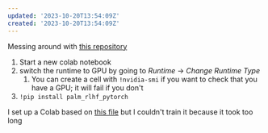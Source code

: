 ```yaml
---
updated: '2023-10-20T13:54:09Z'
created: '2023-10-20T13:54:09Z'
---
```

Messing around with [this repository](https://github.com/lucidrains/PaLM-rlhf-pytorch)

1. Start a new colab notebook
2. switch the runtime to GPU by going to *Runtime* -> *Change Runtime Type*
	1. You can create a cell with `!nvidia-smi` if you want to check that you have a GPU; it will fail if you don't
3. `!pip install palm_rlhf_pytorch`

I set up a Colab based on [this file](https://github.com/lucidrains/PaLM-rlhf-pytorch/blob/f68733927414d1eb72f9ed79c578fbbc3624e179/train.py) but I couldn't train it because it took too long